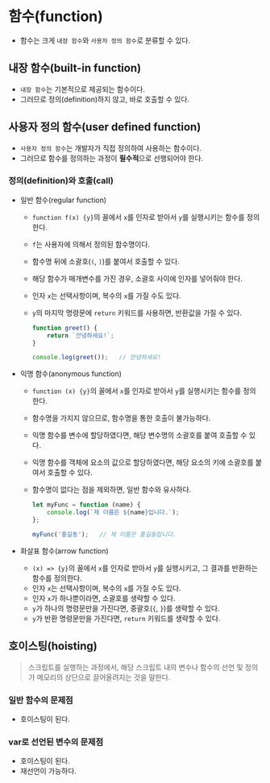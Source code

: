 # 함수(function)

- 함수는 크게 `내장 함수`와 `사용자 정의 함수`로 분류할 수 있다.

## 내장 함수(built-in function)

- `내장 함수`는 기본적으로 제공되는 함수이다.
- 그러므로 정의(definition)하지 않고, 바로 호출할 수 있다.

## 사용자 정의 함수(user defined function)

- `사용자 정의 함수`는 개발자가 직접 정의하여 사용하는 함수이다.
- 그러므로 함수를 정의하는 과정이 **필수적**으로 선행되어야 한다.

### 정의(definition)와 호출(call)

- 일반 함수(regular function)
  - `function f(x) {y}`의 꼴에서 `x`를 인자로 받아서 `y`를 실행시키는 함수를 정의한다.
  - `f`는 사용자에 의해서 정의된 함수명이다.
  - 함수명 뒤에 소괄호(`(`, `)`)를 붙여서 호출할 수 있다.
  - 해당 함수가 매개변수를 가진 경우, 소괄호 사이에 인자를 넣어줘야 한다.
  - 인자 `x`는 선택사항이며, 복수의 `x`를 가질 수도 있다.
  - `y`의 마지막 명령문에 `return` 키워드를 사용하면, 반환값을 가질 수 있다.

    ```js
    function greet() {
        return `안녕하세요!`;
    }

    console.log(greet());   // 안녕하세요!
    ```

- 익명 함수(anonymous function)
  - `function (x) {y}`의 꼴에서 `x`를 인자로 받아서 `y`를 실행시키는 함수를 정의한다.
  - 함수명을 가지지 않으므로, 함수명을 통한 호출이 불가능하다.
  - 익명 함수를 변수에 할당하였다면, 해당 변수명의 소괄호를 붙여 호출할 수 있다.
  - 익명 함수를 객체에 요소의 값으로 할당하였다면, 해당 요소의 키에 소괄호를 붙여서 호출할 수 있다.
  - 함수명이 없다는 점을 제외하면, 일반 함수와 유사하다.

    ```js
    let myFunc = function (name) {
        console.log(`제 이름은 ${name}입니다.`);
    };

    myFunc('홍길동');   // 제 이름은 홍길동입니다.
    ```

- 화살표 함수(arrow function)
  - `(x) => {y}`의 꼴에서 `x`를 인자로 받아서 `y`를 실행시키고, 그 결과를 반환하는 함수를 정의한다.
  - 인자 `x`는 선택사항이며, 복수의 `x`를 가질 수도 있다.
  - 인자 `x`가 하나뿐이라면, 소괄호를 생략할 수 있다.
  - `y`가 하나의 명령문만을 가진다면, 중괄호(`{`, `}`)를 생략할 수 있다.
  - `y`가 반환 명령문만을 가진다면, `return` 키워드를 생략할 수 있다.

## 호이스팅(hoisting)

> 스크립트를 실행하는 과정에서, 해당 스크립트 내의 변수나 함수의 선언 및 정의가 메모리의 상단으로 끌어올려지는 것을 말한다.

### 일반 함수의 문제점

- 호이스팅이 된다.

### var로 선언된 변수의 문제점

- 호이스팅이 된다.
- 재선언이 가능하다.

<!-- TODO -->
